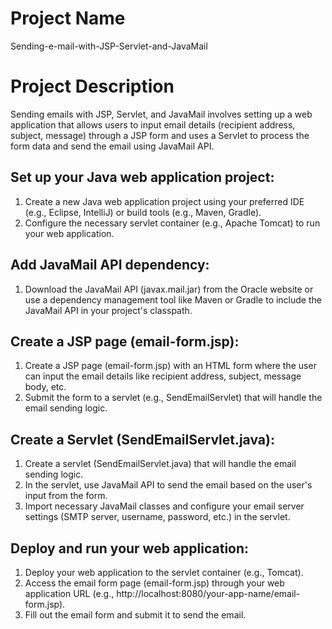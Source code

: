 # Project Name
Sending-e-mail-with-JSP-Servlet-and-JavaMail

# Project Description
Sending emails with JSP, Servlet, and JavaMail involves setting up a web application that allows users to input email details (recipient address, subject, message) through a JSP form and uses a Servlet to process the form data and send the email using JavaMail API.



## Set up your Java web application project:
1. Create a new Java web application project using your preferred IDE (e.g., Eclipse, IntelliJ) or build tools (e.g., Maven, Gradle).
2. Configure the necessary servlet container (e.g., Apache Tomcat) to run your web application.

## Add JavaMail API dependency:
1. Download the JavaMail API (javax.mail.jar) from the Oracle website or use a dependency management tool like Maven or Gradle to include the JavaMail API in your project's classpath.
   
## Create a JSP page (email-form.jsp):
1. Create a JSP page (email-form.jsp) with an HTML form where the user can input the email details like recipient address, subject, message body, etc.
2. Submit the form to a servlet (e.g., SendEmailServlet) that will handle the email sending logic.

## Create a Servlet (SendEmailServlet.java):
1. Create a servlet (SendEmailServlet.java) that will handle the email sending logic.
2. In the servlet, use JavaMail API to send the email based on the user's input from the form.
3. Import necessary JavaMail classes and configure your email server settings (SMTP server, username, password, etc.) in the servlet.

## Deploy and run your web application:
1. Deploy your web application to the servlet container (e.g., Tomcat).
2. Access the email form page (email-form.jsp) through your web application URL (e.g., http://localhost:8080/your-app-name/email-form.jsp).
3. Fill out the email form and submit it to send the email.

 
